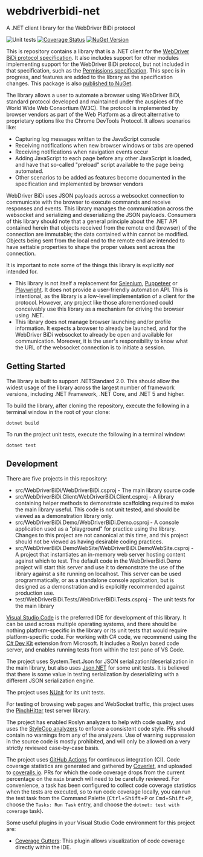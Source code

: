# webdriverbidi-net
A .NET client library for the WebDriver BiDi protocol

![Unit tests](https://github.com/jimevans/webdriverbidi-net/actions/workflows/dotnet.yml/badge.svg)
[![Coverage Status](https://coveralls.io/repos/github/jimevans/webdriverbidi-net/badge.svg?branch=main&kill_cache=1)](https://coveralls.io/github/jimevans/webdriverbidi-net?branch=main)
[![NuGet Version](https://img.shields.io/nuget/v/WebDriverBiDi)](https://www.nuget.org/packages/WebDriverBiDi)


This is repository contains a library that is a .NET client for the
[WebDriver BiDi protocol specification](https://w3c.github.io/webdriver-bidi/). It also includes support for
other modules implementing support for the WebDriver BiDi protocol, but not included in that specification,
such as the [Permissions specification](https://www.w3.org/TR/permissions/). This spec is in progress,
and features are added to the library as the specification changes. This package is also 
[published to NuGet](https://www.nuget.org/packages/WebDriverBiDi).

The library allows a user to automate a browser using WebDriver BiDi, standard protocol developed and maintained
under the auspices of the World Wide Web Consortium (W3C). The protocol is implemented by browser vendors as part
of the Web Platform as a direct alternative to proprietary options like the Chrome DevTools Protocol. It allows
scenarios like:
* Capturing log messages written to the JavaScript console
* Receiving notifications when new browser windows or tabs are opened
* Receiving notifications when navigation events occur
* Adding JavaScript to each page before any other JavaScript is loaded, and have that so-called "preload"
script available to the page being automated.
* Other scenarios to be added as features become documented in the specification and implemented by browser
vendors

WebDriver BiDi uses JSON payloads across a websocket connection to communicate with the browser to execute
commands and receive responses and events. This library manages the communication across the websocket and
serializing and deserializing the JSON payloads. Consumers of this library should note that a general
principle about the .NET API contained herein that objects received from the remote end (browser) of the
connection are immutable; the data contained within cannot be modified. Objects being sent from the local
end to the remote end are intended to have settable properties to shape the proper values sent across the
connection.

It is important to note some of the things this library is explicitly _not_ intended for.
* This library is not itself a replacement for [Selenium](https://selenium.dev), [Puppeteer](https://pptr.dev)
or [Playwright](https://playwright.dev). It does not provide a user-friendly automation API. This is intentional,
as the library is a low-level implementation of a client for the protocol. However, any project like those
aforementioned could conceivably use this library as a mechanism for driving the browser using .NET.
* This library does not manage browser launching and/or profile information. It expects a browser to already
be launched, and for the WebDriver BiDi websocket to already be open and available for communication. Moreover,
it is the user's responsibility to know what the URL of the websocket connection is to initiate a session.

## Getting Started
The library is built to support .NETStandard 2.0. This should allow the widest usage of the library across
the largest number of framework versions, including .NET Framework, .NET Core, and .NET 5 and higher.

To build the library, after cloning the repository, execute the following in a terminal window
in the root of your clone:

    dotnet build

To run the project unit tests, execute the following in a terminal window:

    dotnet test

## Development
There are five projects in this repository:
* src/WebDriverBiDi/WebDriverBiDi.csproj - The main library source code
* src/WebDriverBiDi.Client/WebDriverBiDi.Client.csproj - A library containing helper methods to
demonstrate scaffolding required to make the main library useful. This code is not unit tested,
and should be viewed as a demonstration library only.
* src/WebDriverBiDi.Demo/WebDriverBiDi.Demo.csproj - A console application used as a "playground"
for practice using the library. Changes to this project are not canonical at this time, and this
project should not be viewed as having desirable coding practices.
* src/WebDriverBiDi.DemoWebSite/WebDriverBiDi.DemoWebSite.csproj - A project that instantiates
an in-memory web server hosting content against which to test. The default code in the WebDriverBidi.Demo
project will start this server and use it to demonstrate the use of the library against a site
running on localhost. This server can be used programmatically, or as a standalone console application,
but is designed as a demonstration and is explicitly recommended against production use.
* test/WebDriverBiDi.Tests/WebDriverBiDi.Tests.csproj - The unit tests for the main library

[Visual Studio Code](https://code.visualstudio.com/) is the preferred IDE for development of this library.
It can be used across multiple operating systems, and there should be nothing platform-specific in the
library or its unit tests that would require platform-specific code. For working with C# code, we recommend
using the [C# Dev Kit](https://marketplace.visualstudio.com/items?itemName=ms-dotnettools.csdevkit) extension
from Microsoft. It includes a Roslyn based code server, and enables running tests from within the test pane
of VS Code.

The project uses System.Text.Json for JSON serialization/deserialization in the main library, but also
uses [Json.NET](https://www.newtonsoft.com/json) for some unit tests. It is believed that there is some
value in testing serialization by deserializing with a different JSON serialization engine.

The project uses [NUnit](https://nunit.org/) for its unit tests.

For testing of browsing web pages and WebSocket traffic, this project uses the
[PinchHitter](https://github.com/jimevans/PinchHitter) test server library.

The project has enabled Roslyn analyzers to help with code quality, and uses the
[StyleCop analyzers](https://www.nuget.org/packages/StyleCop.Analyzers) to enforce a consistent code style.
PRs should contain no warnings from any of the analyzers. Use of warning suppression in the source code
is mostly prohibited, and will only be allowed on a very strictly reviewed case-by-case basis.

The project uses [GitHub Actions](https://github.com/jimevans/webdriverbidi-net/actions) for continuous
integration (CI). Code coverage statistics are generated and gathered by
[Coverlet](https://www.nuget.org/packages/coverlet.collector/), and uploaded to
[coveralls.io](https://coveralls.io/github/jimevans/webdriverbidi-net?branch=main). PRs for which
the code coverage drops from the current percentage on the `main` branch will need to be carefully
reviewed. For convenience, a task has been configured to collect code coverage statistics when the
tests are executed, so to run code coverage locally, you can run the test task from the Command
Palette (<kbd>Ctrl</kbd>+<kbd>Shift</kbd>+<kbd>P</kbd> or <kbd>Cmd</kbd>+<kbd>Shift</kbd>+<kbd>P</kbd>, 
choose the `Tasks: Run Task` entry, and choose the `dotnet: test with coverage` task).

Some useful plugins in your Visual Studio Code environment for this project are:
* [Coverage Gutters](https://marketplace.visualstudio.com/items?itemName=ryanluker.vscode-coverage-gutters):
This plugin allows visualization of code coverage directly within the IDE.
